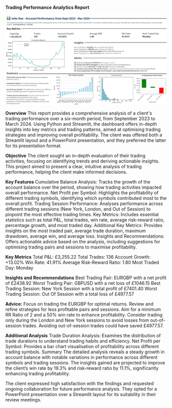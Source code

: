  **Trading Performance Analytics Report**

![Analytics Report](assets/images/John-Doe-Performance-0923-0324-1.png)


**Overview**
This report provides a comprehensive analysis of a client's trading performance over a six-month period, from September 2023 to March 2024. Using Python and Streamlit, the dashboard offers in-depth insights into key metrics and trading patterns, aimed at optimising trading strategies and improving overall profitability. The client was offered both a Streamlit layout and a PowerPoint presentation, and they preferred the latter for its presentation format.

**Objective**
The client sought an in-depth evaluation of their trading activities, focusing on identifying trends and deriving actionable insights. This project aimed to present a clear, intuitive analysis of trading performance, helping the client make informed decisions.

**Key Features**
Cumulative Balance Analysis: Tracks the growth of the account balance over the period, showing how trading activities impacted overall performance.
Net Profit per Symbol: Highlights the profitability of different trading symbols, identifying which symbols contributed most to the overall profit.
Trading Session Performance: Analyses performance across different trading sessions (New York, London, and Out of Session) to pinpoint the most effective trading times.
Key Metrics: Includes essential statistics such as total P&L, total trades, win rate, average risk-reward ratio, percentage growth, and most traded day.
Additional Key Metrics: Provides insights on the most traded pair, average trade duration, maximum drawdown, average win, and average loss.
Insights and Recommendations: Offers actionable advice based on the analysis, including suggestions for optimising trading pairs and sessions to maximise profitability.

**Key Metrics**
Total P&L: £3,255.22
Total Trades: 136
Account Growth: +13.02%
Win Rate: 41.91%
Average Risk-Reward Ratio: 1.80
Most Traded Day: Monday

**Insights and Recommendations**
Best Trading Pair: EURGBP with a net profit of £2438.92
Worst Trading Pair: GBPUSD with a net loss of £1046.15
Best Trading Session: New York Session with a total profit of £7401.40
Worst Trading Session: Out Of Session with a total loss of £4977.57

**Advice:**
Focus on trading the EURGBP for optimal returns.
Review and refine strategies for less profitable pairs and sessions.
Aim for a minimum RR Ratio of 2 and a 50% win rate to enhance profitability.
Consider trading only during the London and New York sessions to avoid losses from out-of-session trades.
Avoiding out-of-session trades could have saved £4977.57.

**Additional Analysis**
Trade Duration Analysis: Examines the distribution of trade durations to understand trading habits and efficiency.
Net Profit per Symbol: Provides a bar chart visualisation of profitability across different trading symbols.
Summary
The detailed analysis reveals a steady growth in account balance with notable variations in performance across different symbols and trading sessions. The insights gained are projected to improve the client’s win rate by 19.3% and risk-reward ratio by 11.1%, significantly enhancing trading profitability.

The client expressed high satisfaction with the findings and requested ongoing collaboration for future performance analysis. They opted for a PowerPoint presentation over a Streamlit layout for its suitability in their review meetings.

